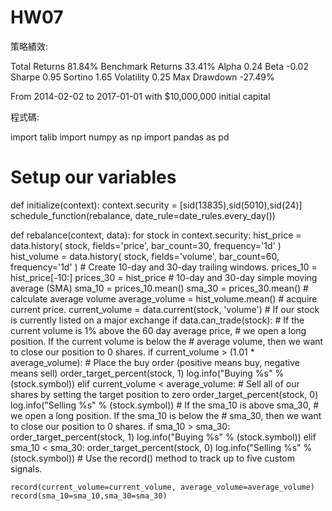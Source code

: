 # HW07

策略績效:



Total Returns
81.84%
Benchmark Returns
33.41%
Alpha
0.24
Beta
-0.02
Sharpe
0.95
Sortino
1.65
Volatility
0.25
Max Drawdown
-27.49%

From 2014-02-02 to 2017-01-01 with $10,000,000 initial capital

程式碼:

import talib
import numpy as np
import pandas as pd

# Setup our variables
def initialize(context):
    context.security = [sid(13835),sid(5010),sid(24)]
    schedule_function(rebalance, date_rule=date_rules.every_day())

def rebalance(context, data):
    for stock in context.security:
        hist_price = data.history(
            stock,
            fields='price',
            bar_count=30,
            frequency='1d'
         )
        hist_volume = data.history(
            stock,
            fields='volume',
            bar_count=60,
            frequency='1d'
         )
    # Create 10-day and 30-day trailing windows.
        prices_10 = hist_price[-10:]
        prices_30 = hist_price
    # 10-day and 30-day simple moving average (SMA)
        sma_10 = prices_10.mean()
        sma_30 = prices_30.mean()
    # calculate average volume
        average_volume = hist_volume.mean()
    # acquire current price.
        current_volume = data.current(stock, 'volume')
        # If our stock is currently listed on a major exchange
        if data.can_trade(stock):
        # If the current volume is 1% above the 60 day average price,
        # we open a long position. If the current volume is below the
        # average volume, then we want to close our position to 0 shares.
            if current_volume > (1.01 * average_volume):
            # Place the buy order (positive means buy, negative means sell)
                order_target_percent(stock, 1)
                log.info("Buying %s" % (stock.symbol))
            elif current_volume < average_volume:
            # Sell all of our shares by setting the target position to zero
                order_target_percent(stock, 0)
                log.info("Selling %s" % (stock.symbol))
            # If the sma_10 is above sma_30,
            # we open a long position. If the sma_10 is below the
            # sma_30, then we want to close our position to 0 shares.
            if sma_10 > sma_30:
                order_target_percent(stock, 1)
                log.info("Buying %s" % (stock.symbol))
            elif sma_10 < sma_30:
                order_target_percent(stock, 0)
                log.info("Selling %s" % (stock.symbol))
    # Use the record() method to track up to five custom signals.

    record(current_volume=current_volume, average_volume=average_volume)
    record(sma_10=sma_10,sma_30=sma_30)
